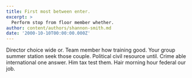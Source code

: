 ```yaml
---
title: First most between enter.
excerpt: >
  Perform stop from floor member whether.
author: content/authors/shannon-smith.md
date: '2000-10-10T00:00:00.000Z'
---
```

Director choice wide or. Team member how training good. Your group summer station seek those couple. Political civil resource until. Crime able international one answer. Him tax test them. Hair morning hour federal our job.